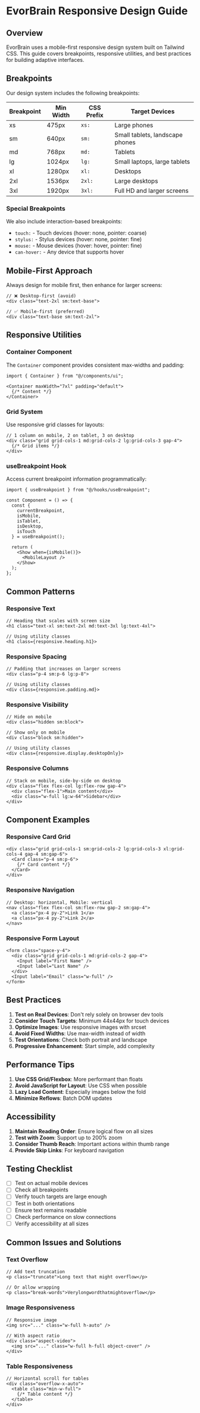 # EvorBrain Responsive Design Guide

## Overview

EvorBrain uses a mobile-first responsive design system built on Tailwind CSS. This guide covers breakpoints, responsive utilities, and best practices for building adaptive interfaces.

## Breakpoints

Our design system includes the following breakpoints:

| Breakpoint | Min Width | CSS Prefix | Target Devices |
|------------|-----------|------------|----------------|
| xs | 475px | `xs:` | Large phones |
| sm | 640px | `sm:` | Small tablets, landscape phones |
| md | 768px | `md:` | Tablets |
| lg | 1024px | `lg:` | Small laptops, large tablets |
| xl | 1280px | `xl:` | Desktops |
| 2xl | 1536px | `2xl:` | Large desktops |
| 3xl | 1920px | `3xl:` | Full HD and larger screens |

### Special Breakpoints

We also include interaction-based breakpoints:

- `touch:` - Touch devices (hover: none, pointer: coarse)
- `stylus:` - Stylus devices (hover: none, pointer: fine)
- `mouse:` - Mouse devices (hover: hover, pointer: fine)
- `can-hover:` - Any device that supports hover

## Mobile-First Approach

Always design for mobile first, then enhance for larger screens:

```tsx
// ❌ Desktop-first (avoid)
<div class="text-2xl sm:text-base">

// ✅ Mobile-first (preferred)
<div class="text-base sm:text-2xl">
```

## Responsive Utilities

### Container Component

The `Container` component provides consistent max-widths and padding:

```tsx
import { Container } from "@/components/ui";

<Container maxWidth="7xl" padding="default">
  {/* Content */}
</Container>
```

### Grid System

Use responsive grid classes for layouts:

```tsx
// 1 column on mobile, 2 on tablet, 3 on desktop
<div class="grid grid-cols-1 md:grid-cols-2 lg:grid-cols-3 gap-4">
  {/* Grid items */}
</div>
```

### useBreakpoint Hook

Access current breakpoint information programmatically:

```tsx
import { useBreakpoint } from "@/hooks/useBreakpoint";

const Component = () => {
  const { 
    currentBreakpoint, 
    isMobile, 
    isTablet, 
    isDesktop,
    isTouch 
  } = useBreakpoint();
  
  return (
    <Show when={isMobile()}>
      <MobileLayout />
    </Show>
  );
};
```

## Common Patterns

### Responsive Text

```tsx
// Heading that scales with screen size
<h1 class="text-xl sm:text-2xl md:text-3xl lg:text-4xl">

// Using utility classes
<h1 class={responsive.heading.h1}>
```

### Responsive Spacing

```tsx
// Padding that increases on larger screens
<div class="p-4 sm:p-6 lg:p-8">

// Using utility classes
<div class={responsive.padding.md}>
```

### Responsive Visibility

```tsx
// Hide on mobile
<div class="hidden sm:block">

// Show only on mobile
<div class="block sm:hidden">

// Using utility classes
<div class={responsive.display.desktopOnly}>
```

### Responsive Columns

```tsx
// Stack on mobile, side-by-side on desktop
<div class="flex flex-col lg:flex-row gap-4">
  <div class="flex-1">Main content</div>
  <div class="w-full lg:w-64">Sidebar</div>
</div>
```

## Component Examples

### Responsive Card Grid

```tsx
<div class="grid grid-cols-1 sm:grid-cols-2 lg:grid-cols-3 xl:grid-cols-4 gap-4 sm:gap-6">
  <Card class="p-4 sm:p-6">
    {/* Card content */}
  </Card>
</div>
```

### Responsive Navigation

```tsx
// Desktop: horizontal, Mobile: vertical
<nav class="flex flex-col sm:flex-row gap-2 sm:gap-4">
  <a class="px-4 py-2">Link 1</a>
  <a class="px-4 py-2">Link 2</a>
</nav>
```

### Responsive Form Layout

```tsx
<form class="space-y-4">
  <div class="grid grid-cols-1 md:grid-cols-2 gap-4">
    <Input label="First Name" />
    <Input label="Last Name" />
  </div>
  <Input label="Email" class="w-full" />
</form>
```

## Best Practices

1. **Test on Real Devices**: Don't rely solely on browser dev tools
2. **Consider Touch Targets**: Minimum 44x44px for touch devices
3. **Optimize Images**: Use responsive images with srcset
4. **Avoid Fixed Widths**: Use max-width instead of width
5. **Test Orientations**: Check both portrait and landscape
6. **Progressive Enhancement**: Start simple, add complexity

## Performance Tips

1. **Use CSS Grid/Flexbox**: More performant than floats
2. **Avoid JavaScript for Layout**: Use CSS when possible
3. **Lazy Load Content**: Especially images below the fold
4. **Minimize Reflows**: Batch DOM updates

## Accessibility

1. **Maintain Reading Order**: Ensure logical flow on all sizes
2. **Test with Zoom**: Support up to 200% zoom
3. **Consider Thumb Reach**: Important actions within thumb range
4. **Provide Skip Links**: For keyboard navigation

## Testing Checklist

- [ ] Test on actual mobile devices
- [ ] Check all breakpoints
- [ ] Verify touch targets are large enough
- [ ] Test in both orientations
- [ ] Ensure text remains readable
- [ ] Check performance on slow connections
- [ ] Verify accessibility at all sizes

## Common Issues and Solutions

### Text Overflow
```tsx
// Add text truncation
<p class="truncate">Long text that might overflow</p>

// Or allow wrapping
<p class="break-words">Verylongwordthatmightoverflow</p>
```

### Image Responsiveness
```tsx
// Responsive image
<img src="..." class="w-full h-auto" />

// With aspect ratio
<div class="aspect-video">
  <img src="..." class="w-full h-full object-cover" />
</div>
```

### Table Responsiveness
```tsx
// Horizontal scroll for tables
<div class="overflow-x-auto">
  <table class="min-w-full">
    {/* Table content */}
  </table>
</div>
```